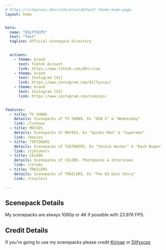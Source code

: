 ```yaml
---
# https://vitepress.dev/reference/default-theme-home-page
layout: home


hero:
  name: "DILFYSCPS"
  text: "Test"
  tagline: Official Scenepack Directory
  

  actions:
    - theme: brand
      text: Tiktok Account
      link: https://www.tiktok.com/@ktrivae
    - theme: brand
      text: Instagram [V1]
      link: https://www.instagram.com/dilfyscps/
    - theme: brand
      text: Instagram [V2]
      link: https://www.instagram.com/cvmscps/
      

features:
  - title: TV SHOWS
    details: Scenepacks of TV SHOWS. Ex "GEN V" & "Wednesday"
    link: /tvshows
  - title: MOVIES
    details: Scenepacks of MOVIES. Ex "Spider-Man" & "Superman"
    link: /movies
  - title: TIKTOKERS
    details: Scenepacks of TIKTOKERS. Ex "Vinnie Hacker" & "Bach Buqen"
    link: /tiktokers
  - title: CELEBS
    details: Scenepacks of CELEBS. Photopacks & Interviews
    link: /celebs
  - title: TRAILERS
    details: Scenepacks of TRAILERS. Ex "The Ed Gein Story"
    link: /trailers

---
```





## Scenepack Details
My scenepacks are always 1080p or 4K if possible with 23.976 FPS.

## Credit Details
If you're going to use my scenepacks please credit [Ktrivae](https://tiktok.com/@ktrivae) or [Dilfyscps](https://www.instagram.com/dilfyscps/)